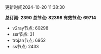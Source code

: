 更新时间2024-10-20 11:38:30

**总订阅: 2390**
**总节点: 82398**
**有效节点: 69714**
- v2ray节点: 60298
- ssr节点: 31
- trojan节点: 6952
- ss节点: 2433
